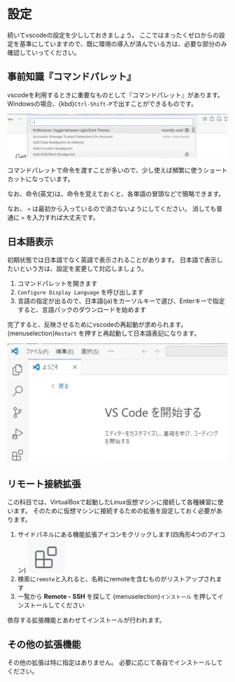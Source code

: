 # 設定

続いてvscodeの設定を少ししておきましょう。
ここではまったくゼロからの設定を基準にしていますので、既に環境の導入が済んでいる方は、必要な部分のみ確認していってください。

## 事前知識『コマンドパレット』

vscodeを利用するときに重要なものとして『コマンドパレット』があります。
Windowsの場合、{kbd}`Ctrl-Shift-P`で出すことができるものです。

![コマンドパレットを出したところ](images/vscode-command.png)

コマンドパレットで命令を渡すことが多いので、少し使えば頻繁に使うショートカットになっています。

なお、命令(英文)は、命令を覚えておくと、各単語の冒頭などで簡略できます。

なお、 `>` は最初から入っているので消さないようにしてください。
消しても普通に `>` を入力すれば大丈夫です。

## 日本語表示

初期状態では日本語でなく英語で表示されることがあります。
日本語で表示したいという方は、設定を変更して対応しましょう。

1. コマンドパレットを開きます
2. `Configure Display Language` を呼び出します
3. 言語の指定が出るので、日本語(ja)をカーソルキーで選び、Enterキーで指定すると、言語パックのダウンロードを始めます

完了すると、反映させるためにvscodeの再起動が求められます。
{menuselection}`Restart` を押すと再起動して日本語表記になります。

![日本語表記に切り替わった状況](images/vscode-display-japanese.png)

## リモート接続拡張

この科目では、VirtualBoxで起動したLinux仮想マシンに接続して各種練習に使います。
そのために仮想マシンに接続するための拡張を設定しておく必要があります。

1. サイドパネルにある機能拡張アイコンをクリックします(四角形4つのアイコン) ![機能拡張ボタン](images/vscode-ext.png)
2. 検索に`remote`と入れると、名称にremoteを含むものがリストアップされます
3. 一覧から **Remote - SSH** を探して {menuselection}`インストール` を押してインストールしてください

依存する拡張機能とあわせてインストールが行われます。

## その他の拡張機能

その他の拡張は特に指定はありません。
必要に応じて各自でインストールしてください。
